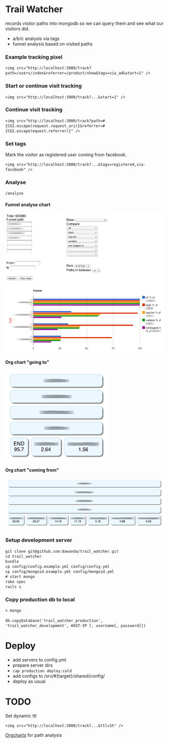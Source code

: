 # Trail Watcher

records visitor paths into mongodb so we can query them and see what our visitors did.

 - a/b/c analysis via tags
 - funnel analysis based on visited paths

### Example tracking pixel
    <img src="http://localhost:3000/track?path=/users/index&referrer=/product/show&tags=via_ad&start=1" />


### Start or continue visit tracking
    <img src="http://localhost:3000/track?...&start=1" />

### Continue visit tracking
    <img src="http://localhost:3000/track?path=#{CGI.escape(request.request_uri)}&referrer=#{CGI.escape(equest.referrer)}" />

### Set tags
Mark the visitor as registered user coming from facebook.

    <img src="http://localhost:3000/track?...&tags=registered,via-facebook" />

### Analyse

    /analyse

#### Funnel analyse chart
![Funnel analyse](https://github.com/dawanda/trail_watcher/raw/gh-pages/trail_watcher_funnel_analyse.png)

#### Org chart "going to"
![org chart going_to](https://github.com/dawanda/trail_watcher/raw/gh-pages/trail_watcher_org_chart_going_to.png)

#### Org chart "coming from"
![org chart coming_from](https://github.com/dawanda/trail_watcher/raw/gh-pages/trail_watcher_org_chart_coming_from.png)

### Setup development server

    git clone git@github.com:dawanda/trail_watcher.git
    cd trail_watcher
    bundle
    cp config/config.example.yml config/config.yml
    cp config/mongoid.example.yml config/mongoid.yml
    # start mongo
    rake spec
    rails s


### Copy production db to local

    > mongo

    db.copyDatabase('trail_watcher_production', 'trail_watcher_development', HOST-IP [, username[, password]])

Deploy
======

 - add servers to config.yml
 - prepare server dirs
 - `cap production deploy:cold`
 - add configs to /srv/#{target}/shared/config/
 - deploy as usual

TODO
====
Set dynamic ttl

    <img src="http://localhost:3000/track?...&ttl=1h" />

[Orgcharts](http://code.google.com/apis/chart/interactive/docs/gallery/orgchart.html) for path analysis
